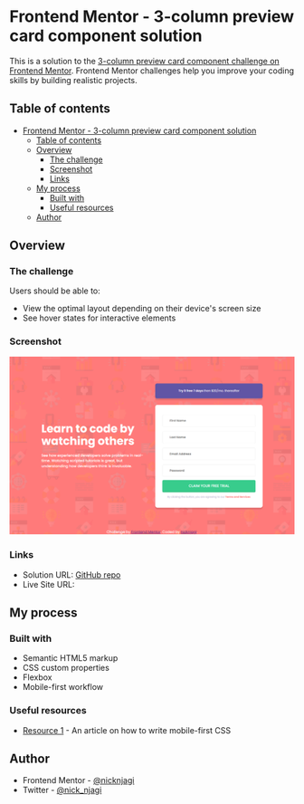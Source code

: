 # Frontend Mentor - 3-column preview card component solution

This is a solution to the [3-column preview card component challenge on Frontend Mentor](https://www.frontendmentor.io/challenges/3column-preview-card-component-pH92eAR2-). Frontend Mentor challenges help you improve your coding skills by building realistic projects. 

## Table of contents

- [Frontend Mentor - 3-column preview card component solution](#frontend-mentor---3-column-preview-card-component-solution)
  - [Table of contents](#table-of-contents)
  - [Overview](#overview)
    - [The challenge](#the-challenge)
    - [Screenshot](#screenshot)
    - [Links](#links)
  - [My process](#my-process)
    - [Built with](#built-with)
    - [Useful resources](#useful-resources)
  - [Author](#author)

## Overview

### The challenge

Users should be able to:

- View the optimal layout depending on their device's screen size
- See hover states for interactive elements

### Screenshot

![](./screenshot.png)

### Links

- Solution URL: [GitHub repo](https://github.com/nicknjagi/intro-component-with-signup-form)
- Live Site URL: []()

## My process

### Built with

- Semantic HTML5 markup
- CSS custom properties
- Flexbox
- Mobile-first workflow

### Useful resources

- [Resource 1](https://zellwk.com/blog/how-to-write-mobile-first-css/) - An article on how to write mobile-first CSS

## Author

- Frontend Mentor - [@nicknjagi](https://www.frontendmentor.io/profile/nicknjagi)
- Twitter - [@nick_njagi](https://www.twitter.com/nick_njagi)